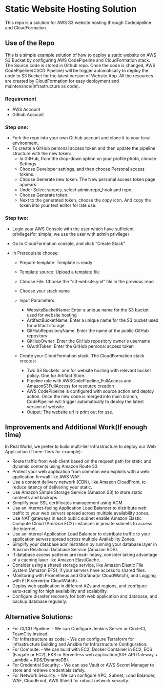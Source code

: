 # Static Website Hosting Solution

This repo is a solution for AWS S3 website hosting through Codepipeline and CloudFormation.

## Use of the Repo

This is a simple example solution of how to deploy a static website on AWS S3 Bucket by configuring AWS CodePipeline and CloudFormation stack. The Source code is stored in Github repo. Once the code is changed, AWS CodePipeline(CI/CD Pipeline) will be trigger automatically to deploy the code to S3 Bucket for the latest version of Website App. All the resources are created by CloudFormation for easy deployment and maintenance(Infrastructure as code).

### Requirement

- AWS Account
- Github Account

### Step one:

- Fork the repo into your own Github account and clone it to your local environment.
- To create a GitHub personal access token and then update the pipeline structure with the new token:
  - In GitHub, from the drop-down option on your profile photo, choose Settings.
  - Choose Developer settings, and then choose Personal access tokens.
  - Choose Generate new token. The New personal access token page appears.
  - Under Select scopes, select admin:repo_hook and repo.
  - Choose Generate token.
  - Next to the generated token, choose the copy icon. And copy the token into your text editor for late use.

### Step two:

- Login your AWS Console with the user which have sufficient privilege(for simple, we use the user with admin privilege)
- Go to CloudFormation console, and click "Create Stack"
- In Prerequisite choose:

  - Prepare template: Template is ready
  - Template source: Upload a template file
  - Choose File: Choose the "s3-website.yml" file in the previous repo
  - Choose your stack name
  - Input Parameters:

    - WebsiteBucketName:
      Enter a unique name for the S3 bucket used for website hosting
    - ArtifactBucketName:
      Enter a unique name for the S3 bucket used for artifact storage
    - GitHubRepositoryName:
      Enter the name of the public GitHub repository
    - GitHubOwner:
      Enter the GitHub repository owner's username
    - OAuthToken:
      Enter the GitHub personal access token

  - Create your CloudFormation stack. The CloudFormation stack creates:
    - Two S3 Buckets: one for website hosting with relevant bucket policy. One for Artifact Store.
    - Pipeline role with AWSCodePipeline_FullAccess and AmazonS3FullAccess for resource creation
    - AWS CodePipeline is configured with source action and deploy action. Once the new code is merged into main branch, CodePipeline will trigger automatically to deploy the latest version of website.
    - Output: The website url is print out for use.

## Improvements and Additional Work(If enough time)

In Real World, we prefer to build multi-tier infrastructure to deploy our Web Application (Three-Tiers for example):

- Route traffic from web client based on the request path for static and dynamic contents using Amazon Route 53.
- Protect your web application from common web exploits with a web application firewall like AWS WAF.
- Use a content delivery network (CDN), like Amazon CloudFront, to reduce latency of delivering your static.
- Use Amazon Simple Storage Service (Amazon S3) to store static contents and backups.
- Simplify your SSL certificates management using ACM.
- Use an internet-facing Application Load Balancer to distribute web traffic to your web servers spread across multiple availability zones.
- Use NAT gateways in each public subnet enable Amazon Elastic Compute Cloud (Amazon EC2) instances in private subnets to access the internet.
- Use an internal Application Load Balancer to distribute traffic to your application servers spread across multiple Availability Zones.
- Simplify your database administration by running your database layer in Amazon Relational Database Service (Amazon RDS).
- If database access patterns are read- heavy, consider taking advantage of a caching layer like Amazon ElastiCache.
- Consider using a shared storage service, like Amazon Elastic File System (Amazon EFS), if your servers have access to shared files.
- Monitoring with Prometheus and Grafana(or CloudWatch), and Logging with ELK server(or CloudWatch).
- Deploy web application in different AZs and regions, and configure auto-scaling for high availability and scalability.
- Configure disaster recovery for both web application and database, and backup database regularly.

## Alternative Solutions:

- For CI/CD Pipeline: - We can Configure Jenkins Server or CircleCI, TeamCity instead.
- For Infrastructure as code: - We can configure Terraform for Infrastructure Building and Ansible for Infrastructure Configuration.
- For Compute: - We can build with EC2, Docker Container in EC2, ECS (Fargate or EC2), EKS or Serverless web application(S3+ API Gateway + Lambda + RDS/DynamoDB).
- For Credential Security: - We can use Vault or AWS Secret Manager to store and retrieve credentials safely.
- For Network Security: - We can configure VPC, Subnet, Load Balancer, WAF, CloudFront, AWS Shield for robust network security.

